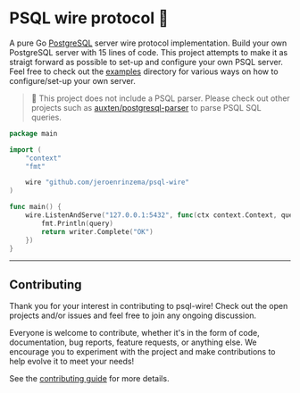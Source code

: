 # PSQL wire protocol 🔌

A pure Go [PostgreSQL](https://www.postgresql.org/) server wire protocol implementation.
Build your own PostgreSQL server with 15 lines of code.
This project attempts to make it as straigt forward as possible to set-up and configure your own PSQL server.
Feel free to check out the [examples](https://github.com/jeroenrinzema/psql-wire/tree/main/examples) directory for various ways on how to configure/set-up your own server.

> 🚧 This project does not include a PSQL parser. Please check out other projects such as [auxten/postgresql-parser](https://github.com/auxten/postgresql-parser) to parse PSQL SQL queries.

```go
package main

import (
	"context"
	"fmt"

	wire "github.com/jeroenrinzema/psql-wire"
)

func main() {
	wire.ListenAndServe("127.0.0.1:5432", func(ctx context.Context, query string, writer wire.DataWriter) error {
		fmt.Println(query)
		return writer.Complete("OK")
	})
}
```

---

## Contributing

Thank you for your interest in contributing to psql-wire!
Check out the open projects and/or issues and feel free to join any ongoing discussion.

Everyone is welcome to contribute, whether it's in the form of code, documentation, bug reports, feature requests, or anything else. We encourage you to experiment with the project and make contributions to help evolve it to meet your needs!

See the [contributing guide](https://github.com/jeroenrinzema/psql-wire/blob/master/CONTRIBUTING.md) for more details.
